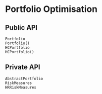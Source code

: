 # Portfolio Optimisation

## Public API

```@docs
Portfolio
Portfolio()
HCPortfolio
HCPortfolio()
```

## Private API

```@docs
AbstractPortfolio
RiskMeasures
HRRiskMeasures
```
